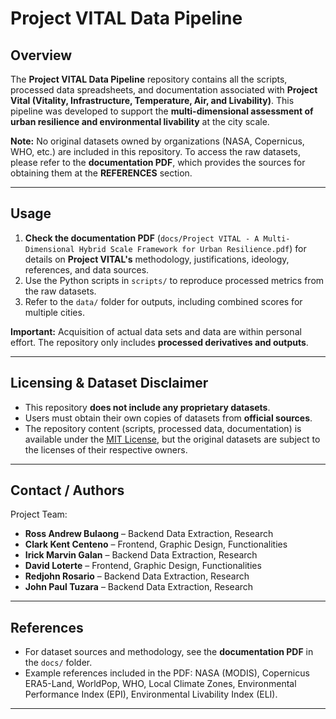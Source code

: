 # Project VITAL Data Pipeline

## Overview
The **Project VITAL Data Pipeline** repository contains all the scripts, processed data spreadsheets, and documentation associated with **Project Vital (Vitality, Infrastructure, Temperature, Air, and Livability)**. This pipeline was developed to support the **multi-dimensional assessment of urban resilience and environmental livability** at the city scale.

**Note:** No original datasets owned by organizations (NASA, Copernicus, WHO, etc.) are included in this repository. To access the raw datasets, please refer to the **documentation PDF**, which provides the sources for obtaining them at the **REFERENCES** section.

---

## Usage

1. **Check the documentation PDF** (`docs/Project VITAL - A Multi-Dimensional Hybrid Scale Framework for Urban Resilience.pdf`) for details on **Project VITAL's** methodology, justifications, ideology, references, and data sources.
2. Use the Python scripts in `scripts/` to reproduce processed metrics from the raw datasets.
3. Refer to the `data/` folder for outputs, including combined scores for multiple cities.

**Important:** Acquisition of actual data sets and data are within personal effort. The repository only includes **processed derivatives and outputs**.

---

## Licensing & Dataset Disclaimer

- This repository **does not include any proprietary datasets**.  
- Users must obtain their own copies of datasets from **official sources**.
- The repository content (scripts, processed data, documentation) is available under the [MIT License](LICENSE), but the original datasets are subject to the licenses of their respective owners.

---

## Contact / Authors

Project Team:

- **Ross Andrew Bulaong** – Backend Data Extraction, Research  
- **Clark Kent Centeno** – Frontend, Graphic Design, Functionalities  
- **Irick Marvin Galan** – Backend Data Extraction, Research  
- **David Loterte** – Frontend, Graphic Design, Functionalities  
- **Redjohn Rosario** – Backend Data Extraction, Research  
- **John Paul Tuzara** – Backend Data Extraction, Research  

---

## References

- For dataset sources and methodology, see the **documentation PDF** in the `docs/` folder.
- Example references included in the PDF: NASA (MODIS), Copernicus ERA5-Land, WorldPop, WHO, Local Climate Zones, Environmental Performance Index (EPI), Environmental Livability Index (ELI).

---
